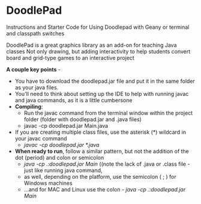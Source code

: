 # DoodlePad
Instructions and Starter Code for Using Doodlepad with Geany or terminal and classpath switches

DoodlePad is a great graphics library as an add-on for teaching Java classes
Not only drawing, but adding interactivity to help students convert board and grid-type games to an interactive project 

**A couple key points** - 
* You have to download the doodlepad.jar file and put it in the same folder as your java files.
* You'll need to think about setting up the IDE to help with running javac and java commands, as it is a little cumbersone
* **Compiling**:
  * Run the javac command from the terminal window within the project folder (folder with doodlepad.jar and .java files)
  * javac -cp doodlepad.jar Main.java
* If you are creating multiple class files, use the asterisk (*) wildcard in your javac command
  * _javac -cp doodlepad.jar *.java_
* **When ready to run**, follow a similar pattern, but not the addition of the dot (period) and colon or semicolon
  * _java -cp .:doodlepad.jar Main_  ((note the lack of .java or .class file - just like running java command,
  * as well, depending on the platform, use the semicolon ( ; ) for Windows machines
  * ...and for MAC and Linux use the colon - _java -cp .:doodlepad.jar Main_
